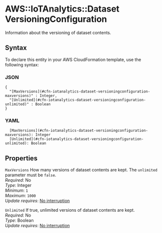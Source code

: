 # AWS::IoTAnalytics::Dataset VersioningConfiguration<a name="aws-properties-iotanalytics-dataset-versioningconfiguration"></a>

Information about the versioning of dataset contents\.

## Syntax<a name="aws-properties-iotanalytics-dataset-versioningconfiguration-syntax"></a>

To declare this entity in your AWS CloudFormation template, use the following syntax:

### JSON<a name="aws-properties-iotanalytics-dataset-versioningconfiguration-syntax.json"></a>

```
{
  "[MaxVersions](#cfn-iotanalytics-dataset-versioningconfiguration-maxversions)" : Integer,
  "[Unlimited](#cfn-iotanalytics-dataset-versioningconfiguration-unlimited)" : Boolean
}
```

### YAML<a name="aws-properties-iotanalytics-dataset-versioningconfiguration-syntax.yaml"></a>

```
  [MaxVersions](#cfn-iotanalytics-dataset-versioningconfiguration-maxversions): Integer
  [Unlimited](#cfn-iotanalytics-dataset-versioningconfiguration-unlimited): Boolean
```

## Properties<a name="aws-properties-iotanalytics-dataset-versioningconfiguration-properties"></a>

`MaxVersions`  <a name="cfn-iotanalytics-dataset-versioningconfiguration-maxversions"></a>
How many versions of dataset contents are kept\. The `unlimited` parameter must be `false`\.  
*Required*: No  
*Type*: Integer  
*Minimum*: `1`  
*Maximum*: `1000`  
*Update requires*: [No interruption](https://docs.aws.amazon.com/AWSCloudFormation/latest/UserGuide/using-cfn-updating-stacks-update-behaviors.html#update-no-interrupt)

`Unlimited`  <a name="cfn-iotanalytics-dataset-versioningconfiguration-unlimited"></a>
If true, unlimited versions of dataset contents are kept\.  
*Required*: No  
*Type*: Boolean  
*Update requires*: [No interruption](https://docs.aws.amazon.com/AWSCloudFormation/latest/UserGuide/using-cfn-updating-stacks-update-behaviors.html#update-no-interrupt)